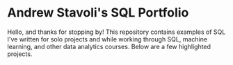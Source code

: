 # Andrew Stavoli's SQL Portfolio

Hello, and thanks for stopping by! This repository contains examples of SQL I've written for solo projects and while working through SQL, machine learning, and other data analytics courses. Below are a few highlighted projects.
